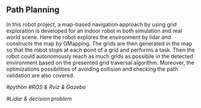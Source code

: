 
Path Planning
---------------
In this robot project, a map-based navigation approach by using grid exploration is developed for an indoor robot in both simulation and real world scene. Here the robot explores the environment by lidar and constructs the map by GMapping. The grids are then generated in the map so that the robot stops at each point of a grid and performs a task. Then the robot could autonomously reach as much grids as possibile in the detected environment based on the presented grid traversal algorithm. Moreover, the optimizations possibilities of avoiding collision and checking the path validation are also covered. 

*#python*
*#ROS & Rviz & Gazebo*

*#Lidar & decision problem*

